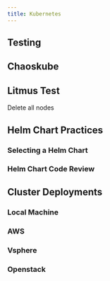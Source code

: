 ```yaml
---
title: Kubernetes
---
```


## Testing

## Chaoskube

## Litmus Test

Delete all nodes

## Helm Chart Practices

### Selecting a Helm Chart

### Helm Chart Code Review

## Cluster Deployments

### Local Machine

### AWS

### Vsphere

### Openstack
